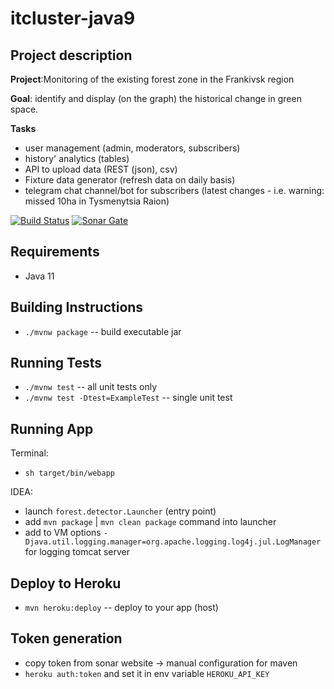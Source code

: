 # itcluster-java9

## Project description
**Project**:Monitoring of the existing forest zone in the Frankivsk region

**Goal**: identify and display (on the graph) the historical change in green space.

**Tasks**
* user management (admin, moderators, subscribers)
* history' analytics (tables)
* API to upload data (REST (json), csv)
* Fixture data generator (refresh data on daily basis)
* telegram chat channel/bot for subscribers (latest changes - i.e. warning: missed 10ha in Tysmenytsia Raion)

[![Build Status]()]()
[![Sonar Gate]()]()

## Requirements

 * Java 11

## Building Instructions

 * `./mvnw package` -- build executable jar

## Running Tests
 
 * `./mvnw test` -- all unit tests only
 * `./mvnw test -Dtest=ExampleTest` -- single unit test
 
## Running App

Terminal:
 * `sh target/bin/webapp`

 IDEA:
 * launch `forest.detector.Launcher` (entry point)
 * add `mvn package` | `mvn clean package` command into launcher
 * add to VM options `-Djava.util.logging.manager=org.apache.logging.log4j.jul.LogManager` for logging tomcat server

## Deploy to Heroku

* `mvn heroku:deploy` -- deploy to your app (host)

## Token generation
 * copy token from sonar website -> manual configuration for maven
 * `heroku auth:token` and set it in env variable `HEROKU_API_KEY`